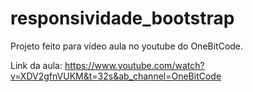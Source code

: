 # responsividade_bootstrap

Projeto feito para vídeo aula no youtube do OneBitCode.

Link da aula: https://www.youtube.com/watch?v=XDV2gfnVUKM&t=32s&ab_channel=OneBitCode
